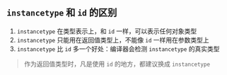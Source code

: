 ## ```instancetype``` 和 ```id``` 的区别

1. ```instancetype``` 在类型表示上，和 ```id``` 一样，可以表示任何对象类型
2. ```instancetype``` 只能用在返回值类型上，不能像 ```id``` 一样用在参数类型上
3. ```instancetype``` 比 ```id``` 多一个好处：编译器会检测 ```instancetype``` 的真实类型

> 作为返回值类型时，凡是使用 ```id``` 的地方，都建议换成 ```instancetype```

